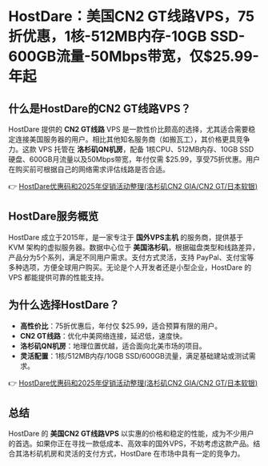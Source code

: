 # HostDare：美国CN2 GT线路VPS，75折优惠，1核-512MB内存-10GB SSD-600GB流量-50Mbps带宽，仅$25.99-年起

## 什么是HostDare的CN2 GT线路VPS？

HostDare 提供的 **CN2 GT线路** VPS 是一款性价比颇高的选择，尤其适合需要稳定连接美国服务器的用户。相比其他知名服务商（如搬瓦工），其价格更具竞争力。这款 VPS 托管在 **洛杉矶QN机房**，配备 1核CPU、512MB内存、10GB SSD硬盘、600GB月流量以及50Mbps带宽，年付仅需 $25.99，享受75折优惠。用户在购买前可根据自己的网络需求评估线路是否合适。

👉 [HostDare优惠码和2025年促销活动整理(洛杉矶CN2 GIA/CN2 GT/日本软银)](https://bit.ly/hostdare)

## HostDare服务概览

HostDare 成立于2015年，是一家专注于 **国外VPS主机** 的服务商，提供基于 KVM 架构的虚拟服务器。数据中心位于 **美国洛杉矶**，根据磁盘类型和线路差异，产品分为5个系列，满足不同用户需求。支付方式灵活，支持 PayPal、支付宝等多种选项，方便全球用户购买。无论是个人开发者还是小型企业，HostDare 的 VPS 都能提供可靠的性能支持。

## 为什么选择HostDare？

- **高性价比**：75折优惠后，年付仅 $25.99，适合预算有限的用户。
- **CN2 GT线路**：优化中美网络连接，延迟低，速度快。
- **洛杉矶QN机房**：地理位置优越，适合面向北美市场的项目。
- **灵活配置**：1核/512MB内存/10GB SSD/600GB流量，满足基础建站或测试需求。

👉 [HostDare优惠码和2025年促销活动整理(洛杉矶CN2 GIA/CN2 GT/日本软银)](https://bit.ly/hostdare)

## 总结

HostDare 的 **美国CN2 GT线路VPS** 以实惠的价格和稳定的性能，成为不少用户的首选。如果你正在寻找一款低成本、高效率的国外VPS，不妨考虑这款产品。结合其洛杉矶机房和灵活的支付方式，HostDare 在市场中具有一定的竞争力。